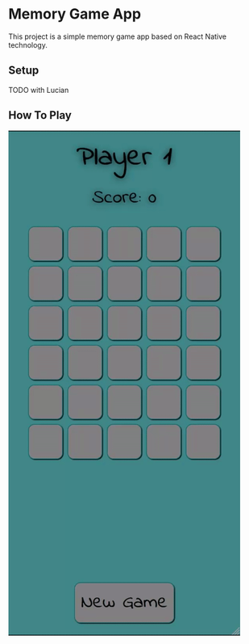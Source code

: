 # Memory Game App
This project is a simple memory game app based on React Native technology.
## Setup
TODO with Lucian
## How To Play
![drag_drop](./tutorial_resources/memory_game_play.gif)
